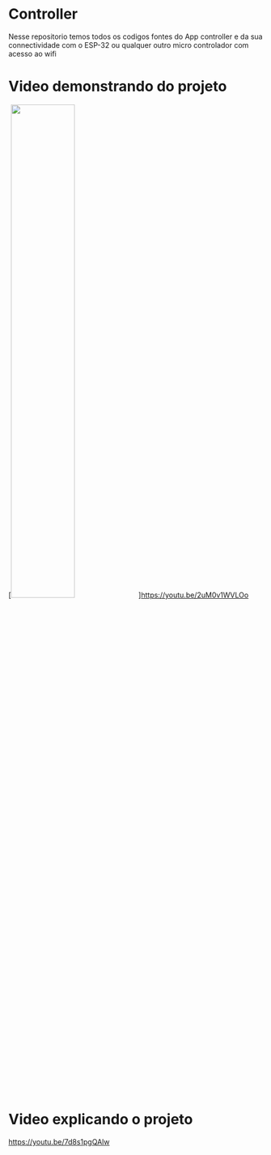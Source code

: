 # Controller
 Nesse repositorio temos todos os codigos fontes do App controller e da sua connectividade com o ESP-32 ou qualquer outro micro controlador com acesso ao wifi

# Video demonstrando do projeto
[<img src="https://img.youtube.com/vi/<VIDEO ID>/maxresdefault.jpg" width="50%">]https://youtu.be/2uM0v1WVLOo
 
# Video explicando o projeto
 https://youtu.be/7d8s1pgQAlw
